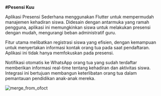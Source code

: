 **#Pesensi Kuu**

Aplikasi Presensi Sederhana menggunakan Flutter untuk mempermudah manajemen kehadiran siswa. Didesain dengan antarmuka yang ramah pengguna, aplikasi ini memungkinkan siswa untuk melakukan presensi dengan mudah, mengurangi beban administratif guru.

Fitur utama melibatkan registrasi siswa yang efisien, dengan kemampuan untuk menyertakan informasi kontak orang tua pada saat pendaftaran. Aplikasi ini tidak hanya memfokuskan pada presensi.

Notifikasi otomatis ke WhatsApp orang tua yang sudah terdaftar memberikan informasi real-time tentang kehadiran dan aktivitas siswa. Integrasi ini bertujuan membangun keterlibatan orang tua dalam pemantauan pendidikan anak-anak mereka.



![merge_from_ofoct](https://github.com/MohammadIndraA/mobile-presensi-flutter/assets/139025404/5d69ff0d-ba9c-4320-98ef-96077f552cb1)
